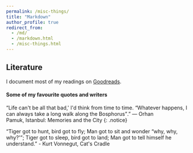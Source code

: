 ```yaml
---
permalink: /misc-things/
title: "Markdown"
author_profile: true
redirect_from: 
  - /md/
  - /markdown.html
  - /misc-things.html
---
```


## Literature

I document most of my readings on [Goodreads](https://www.goodreads.com/user/show/5847620-semra-g-lce-turan).

#### Some of my favourite quotes and writers

“Life can't be all that bad,' I'd think from time to time. <q>Whatever happens, I can always take a long walk along the Bosphorus</q>.” ― Orhan Pamuk, Istanbul: Memories and the City
{: .notice}

“Tiger got to hunt, bird got to fly; Man got to sit and wonder <q>why, why, why?'</q>; Tiger got to sleep, bird got to land; Man got to tell himself he understand.” - Kurt Vonnegut, Cat's Cradle



